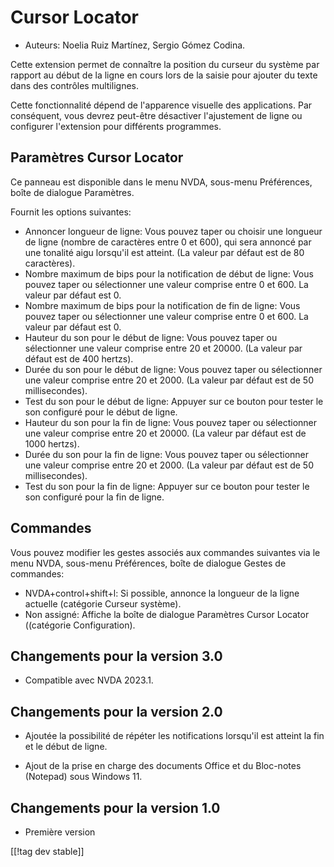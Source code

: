 # Cursor Locator #

* Auteurs: Noelia Ruiz Martínez, Sergio Gómez Codina.

Cette extension permet de connaître la position du curseur du système par
rapport au début de la ligne en cours lors de la saisie pour ajouter du
texte dans des contrôles multilignes.

Cette fonctionnalité dépend de l'apparence visuelle des applications. Par
conséquent, vous devrez peut-être désactiver l'ajustement de ligne ou
configurer l'extension pour différents programmes.

## Paramètres Cursor Locator ##

Ce panneau est disponible dans le menu NVDA, sous-menu Préférences, boîte de
dialogue Paramètres.

Fournit les options suivantes:

* Annoncer longueur de ligne: Vous pouvez taper ou choisir une longueur de
  ligne (nombre de caractères entre 0 et 600), qui sera annoncé par une
  tonalité aigu lorsqu'il  est atteint. (La valeur par défaut est de 80
  caractères).
* Nombre maximum de bips pour la notification de début de ligne: Vous pouvez
  taper ou sélectionner une valeur comprise entre 0 et 600. La valeur par
  défaut est 0.
* Nombre maximum de bips pour la notification de fin de ligne: Vous pouvez
  taper ou sélectionner une valeur comprise entre 0 et 600. La valeur par
  défaut est 0.
* Hauteur du son pour le début de ligne: Vous pouvez taper ou sélectionner
  une valeur comprise entre 20 et 20000. (La valeur par défaut est de 400
  hertzs).
* Durée du son pour le début de ligne: Vous pouvez taper ou sélectionner une
  valeur comprise entre 20 et 2000. (La valeur par défaut est de 50
  millisecondes).
* Test du son pour le début de ligne: Appuyer sur ce bouton pour tester le
  son configuré pour le début de ligne.
* Hauteur du son pour  la fin de ligne: Vous pouvez taper ou sélectionner
  une valeur comprise entre 20 et 20000. (La valeur par défaut est de 1000
  hertzs).
* Durée du son pour la fin de ligne: Vous pouvez taper ou sélectionner une
  valeur comprise entre 20 et 2000. (La valeur par défaut est de 50
  millisecondes).
* Test du son pour la fin de ligne: Appuyer sur ce bouton pour tester le son
  configuré pour la fin de ligne.

## Commandes ##

Vous pouvez modifier les gestes associés aux commandes suivantes via le menu
NVDA, sous-menu Préférences, boîte de dialogue Gestes de commandes:

* NVDA+control+shift+l: Si possible, annonce la longueur de la ligne
  actuelle (catégorie Curseur système).
* Non assigné: Affiche la boîte de dialogue Paramètres Cursor Locator
  ((catégorie Configuration).

## Changements pour la version 3.0 ##





* Compatible avec NVDA 2023.1.



## Changements pour la version 2.0 ##


* Ajoutée la possibilité de répéter les notifications lorsqu'il  est atteint
  la fin et le début de ligne.

* Ajout de la prise en charge des documents Office et du Bloc-notes
  (Notepad) sous Windows 11.


## Changements pour la version 1.0 ##

* Première version

[[!tag dev stable]]
